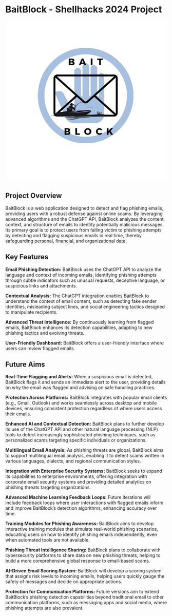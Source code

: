 # BaitBlock - Shellhacks 2024 Project
![BaitBlock](https://github.com/John-Vazquez/BaitBlock/blob/main/Bait%20block.jpg)
## Project Overview

BaitBlock is a web application designed to detect and flag phishing emails, providing users with a robust defense against online scams. By leveraging advanced algorithms and the ChatGPT API, BaitBlock analyzes the content, context, and structure of emails to identify potentially malicious messages. Its primary goal is to protect users from falling victim to phishing attempts by detecting and flagging suspicious emails in real time, thereby safeguarding personal, financial, and organizational data.


## Key Features


**Email Phishing Detection:** BaitBlock uses the ChatGPT API to analyze the language and context of incoming emails, identifying phishing attempts through subtle indicators such as unusual requests, deceptive language, or suspicious links and attachments.

**Contextual Analysis:** The ChatGPT integration enables BaitBlock to understand the context of email content, such as detecting fake sender identities, misleading subject lines, and social engineering tactics designed to manipulate recipients.

**Advanced Threat Intelligence:** By continuously learning from flagged emails, BaitBlock enhances its detection capabilities, adapting to new phishing tactics and evolving threats.

**User-Friendly Dashboard:** BaitBlock offers a user-friendly interface where users can review flagged emails.



## Future Aims


**Real-Time Flagging and Alerts:** When a suspicious email is detected, BaitBlock flags it and sends an immediate alert to the user, providing details on why the email was flagged and advising on safe handling practices.

**Protection Across Platforms:** BaitBlock integrates with popular email clients (e.g., Gmail, Outlook) and works seamlessly across desktop and mobile devices, ensuring consistent protection regardless of where users access their emails.

**Enhanced AI and Contextual Detection:** BaitBlock plans to further develop its use of the ChatGPT API and other natural language processing (NLP) tools to detect increasingly sophisticated phishing techniques, such as personalized scams targeting specific individuals or organizations.

**Multilingual Email Analysis:** As phishing threats are global, BaitBlock aims to support multilingual email analysis, enabling it to detect scams written in various languages, dialects, and regional communication styles.

**Integration with Enterprise Security Systems:** BaitBlock seeks to expand its capabilities to enterprise environments, offering integration with corporate email security systems and providing detailed analytics on phishing threats targeting organizations.

**Advanced Machine Learning Feedback Loops:** Future iterations will include feedback loops where user interactions with flagged emails inform and improve BaitBlock’s detection algorithms, enhancing accuracy over time.

**Training Modules for Phishing Awareness:** BaitBlock aims to develop interactive training modules that simulate real-world phishing scenarios, educating users on how to identify phishing emails independently, even when automated tools are not available.

**Phishing Threat Intelligence Sharing:** BaitBlock plans to collaborate with cybersecurity platforms to share data on new phishing threats, helping to build a more comprehensive global response to email-based scams.

**AI-Driven Email Scoring System:** BaitBlock will develop a scoring system that assigns risk levels to incoming emails, helping users quickly gauge the safety of messages and decide on appropriate actions.

**Protection for Communication Platforms:** Future versions aim to extend BaitBlock’s phishing detection capabilities beyond traditional email to other communication platforms, such as messaging apps and social media, where phishing attempts are also prevalent.
